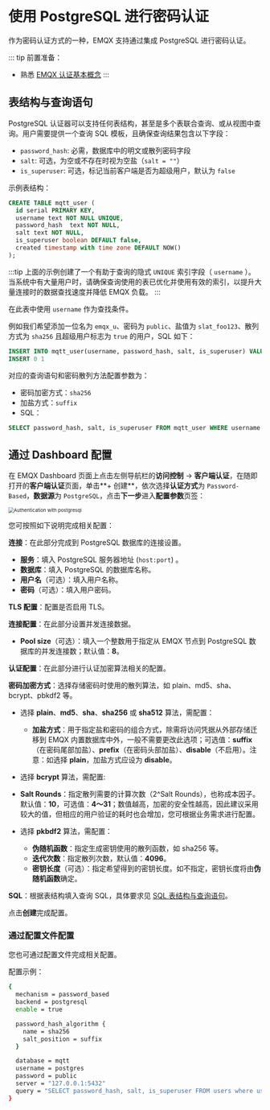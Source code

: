# 使用 PostgreSQL 进行密码认证

作为密码认证方式的一种，EMQX 支持通过集成 PostgreSQL 进行密码认证。

::: tip 前置准备：

- 熟悉 [EMQX 认证基本概念](../authn/authn.md)
:::

## 表结构与查询语句

PostgreSQL 认证器可以支持任何表结构，甚至是多个表联合查询、或从视图中查询。用户需要提供一个查询 SQL 模板，且确保查询结果包含以下字段：

- `password_hash`: 必需，数据库中的明文或散列密码字段
- `salt`: 可选，为空或不存在时视为空盐（`salt = ""`）
- `is_superuser`: 可选，标记当前客户端是否为超级用户，默认为 `false`

示例表结构：

```sql
CREATE TABLE mqtt_user (
  id serial PRIMARY KEY,
  username text NOT NULL UNIQUE,
  password_hash  text NOT NULL,
  salt text NOT NULL,
  is_superuser boolean DEFAULT false,
  created timestamp with time zone DEFAULT NOW()
);
```

:::tip
上面的示例创建了一个有助于查询的隐式 `UNIQUE` 索引字段（ `username` ）。当系统中有大量用户时，请确保查询使用的表已优化并使用有效的索引，以提升大量连接时的数据查找速度并降低 EMQX 负载。
:::

在此表中使用 `username` 作为查找条件。

例如我们希望添加一位名为 `emqx_u`、密码为 `public`、盐值为 `slat_foo123`、散列方式为 `sha256` 且超级用户标志为 `true` 的用户，SQL 如下：

```sql
INSERT INTO mqtt_user(username, password_hash, salt, is_superuser) VALUES ('emqx_u', '44edc2d57cde8d79c98145003e105b90a14f1460b79186ea9cfe83942fc5abb5', 'slat_foo123', true);
INSERT 0 1
```

对应的查询语句和密码散列方法配置参数为：

- 密码加密方式：`sha256`
- 加盐方式：`suffix`
- SQL：

```sql
SELECT password_hash, salt, is_superuser FROM mqtt_user WHERE username = ${username} LIMIT 1
```

## 通过 Dashboard 配置

在 EMQX Dashboard 页面上点击左侧导航栏的**访问控制** -> **客户端认证**，在随即打开的**客户端认证**页面，单击**+ 创建**，依次选择**认证方式**为 `Password-Based`，**数据源**为 `PostgreSQL`，点击**下一步**进入**配置参数**页签：

<img src="./assets/authn-postgresql.png" alt="Authentication with postgresql" style="zoom:67%;" />

您可按照如下说明完成相关配置：

**连接**：在此部分完成到 PostgreSQL 数据库的连接设置。

- **服务**：填入 PostgreSQL 服务器地址 (`host:port`) 。
- **数据库**：填入 PostgreSQL 的数据库名称。
- **用户名**（可选）：填入用户名称。
- **密码**（可选）：填入用户密码。

**TLS 配置**：配置是否启用 TLS。

**连接配置**：在此部分设置并发连接数据。

- **Pool size**（可选）：填入一个整数用于指定从 EMQX 节点到 PostgreSQL 数据库的并发连接数；默认值：**8**。

**认证配置**：在此部分进行认证加密算法相关的配置。

**密码加密方式**：选择存储密码时使用的散列算法，如 plain、md5、sha、bcrypt、pbkdf2 等。

- 选择 **plain**、**md5**、**sha**、**sha256** 或 **sha512** 算法，需配置：

  - **加盐方式**：用于指定盐和密码的组合方式，除需将访问凭据从外部存储迁移到 EMQX 内置数据库中外，一般不需要更改此选项；可选值：**suffix**（在密码尾部加盐）、**prefix**（在密码头部加盐）、**disable**（不启用）。注意：如选择 **plain**，加盐方式应设为 **disable**。
- 选择 **bcrypt** 算法，需配置:
- **Salt Rounds**：指定散列需要的计算次数（2^Salt Rounds），也称成本因子。默认值：**10**，可选值：**4～31**；数值越高，加密的安全性越高，因此建议采用较大的值，但相应的用户验证的耗时也会增加，您可根据业务需求进行配置。
- 选择 **pkbdf2** 算法，需配置：

  - **伪随机函数**：指定生成密钥使用的散列函数，如 sha256 等。
  - **迭代次数**：指定散列次数，默认值：**4096**。<!--后续补充取值范围-->
  - **密钥长度**（可选）：指定希望得到的密钥长度。如不指定，密钥长度将由**伪随机函数**确定。

**SQL**：根据表结构填入查询 SQL，具体要求见 [SQL 表结构与查询语句](#sql-表结构与查询语句)。

点击**创建**完成配置。

### 通过配置文件配置

您也可通过配置文件完成相关配置。 <!-- 具体操作步骤，请参考： [authn-postgresql:authentication](../../configuration/configuration-manual.html#authn-postgresql:authentication)。-->

配置示例：

```bash
{
  mechanism = password_based
  backend = postgresql
  enable = true

  password_hash_algorithm {
    name = sha256
    salt_position = suffix
  }

  database = mqtt
  username = postgres
  password = public
  server = "127.0.0.1:5432"
  query = "SELECT password_hash, salt, is_superuser FROM users where username = ${username} LIMIT 1"
}
```
